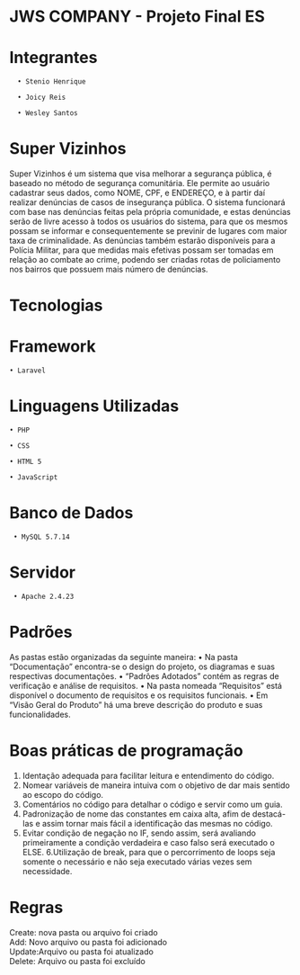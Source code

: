 # JWS COMPANY - Projeto Final ES
# Integrantes
      • Stenio Henrique
  
      • Joicy Reis 

      • Wesley Santos
# Super Vizinhos
Super Vizinhos é um sistema que visa melhorar a segurança pública, é baseado no método de segurança comunitária.
Ele permite ao usuário cadastrar seus dados, como NOME, CPF, e ENDEREÇO, e à partir daí realizar
denúncias de casos de insegurança pública.
O sistema funcionará com base nas denúncias feitas pela própria comunidade, e estas denúncias serão de livre acesso à todos os usuários do sistema, para que os mesmos possam se informar e consequentemente se previnir de lugares com maior taxa de criminalidade.
As denúncias também estarão disponíveis para a Polícia Militar, para que medidas mais efetivas possam ser tomadas em relação ao combate ao crime, podendo ser criadas rotas de policiamento nos bairros que possuem mais número de denúncias.
# Tecnologias
  # Framework 
    • Laravel
  # Linguagens Utilizadas
    • PHP

    • CSS

    • HTML 5

    • JavaScript

  # Banco de Dados
     • MySQL 5.7.14

  # Servidor
     • Apache 2.4.23
     
# Padrões
As pastas estão organizadas da seguinte maneira:
      • Na pasta “Documentação” encontra-se o design do projeto, os diagramas e suas respectivas documentações.
      • “Padrões Adotados” contém as regras de verificação e análise de requisitos.
      • Na pasta nomeada “Requisitos” está disponível o documento de requisitos e os requisitos funcionais.
      • Em “Visão Geral do Produto” há uma breve descrição do produto e suas funcionalidades.
      
# Boas práticas de programação

1. Identação adequada para facilitar leitura e entendimento do código.
2. Nomear variáveis de maneira intuiva com o objetivo de dar mais sentido ao escopo do código.
3. Comentários no código para detalhar o código e servir como um guia.
4. Padronização de nome das constantes em caixa alta, afim de destacá-las e assim tornar mais fácil a identificação das mesmas no código.
5. Evitar condição de negação no IF, sendo assim, será avaliando primeiramente a condição verdadeira e caso falso será executado o ELSE.
6.Utilização de break, para que o percorrimento de loops seja somente o necessário e não seja executado várias vezes sem necessidade.


# Regras
Create: nova pasta ou arquivo foi criado                                                                                                  
Add: Novo arquivo ou pasta foi adicionado                                                                                             
Update:Arquivo ou pasta foi atualizado                                                                                                     
Delete: Arquivo ou pasta foi excluído                                                                                                    
